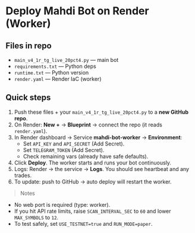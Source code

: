 # Deploy Mahdi Bot on Render (Worker)

## Files in repo
- `main_v4_1r_tg_live_20pct4.py` — main bot
- `requirements.txt` — Python deps
- `runtime.txt` — Python version
- `render.yaml` — Render IaC (worker)

## Quick steps
1) Push these files + your `main_v4_1r_tg_live_20pct4.py` to a **new GitHub repo**.
2) On Render: **New +** → **Blueprint** → connect the repo (it reads `render.yaml`).
3) In Render dashboard → Service **mahdi-bot-worker** → **Environment**:
   - Set `API_KEY` and `API_SECRET` (Add Secret).
   - Set `TELEGRAM_TOKEN` (Add Secret).
   - Check remaining vars (already have safe defaults).
4) Click **Deploy**. The worker starts and runs your bot continuously.
5) Logs: Render → the service → **Logs**. You should see heartbeat and any trades.
6) To update: push to GitHub → auto deploy will restart the worker.

> Notes
- No web port is required (type: worker).
- If you hit API rate limits, raise `SCAN_INTERVAL_SEC` to `60` and lower `MAX_SYMBOLS` to `12`.
- To test safely, set `USE_TESTNET=true` and `RUN_MODE=paper`.
